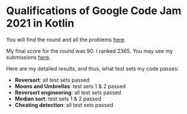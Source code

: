 # Qualifications of Google Code Jam 2021 in Kotlin

You will find the round and all the problems [here](https://codingcompetitions.withgoogle.com/codejam/round/000000000043580a).

My final score for the round was 90. I ranked 2365. You may see my submissions [here](https://codingcompetitions.withgoogle.com/codejam/submissions/000000000043580a/Unl1bm9z).

Here are my detailed results, and thus, what test sets my code passes:
* **Reversort**: all test sets passed
* **Moons and Umbrellas**: test sets 1 & 2 passed
* **Reversort engineering**: all test sets passed
* **Median sort**: test sets 1 & 2 passed
* **Cheating detection**: all test sets passed